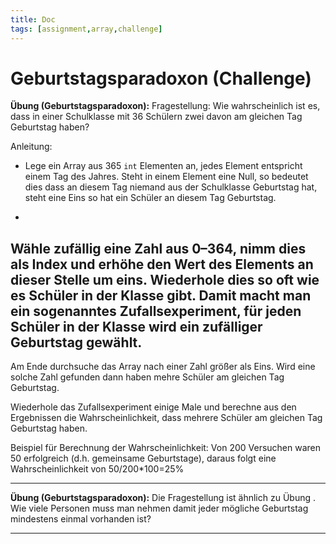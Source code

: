 ```yaml
---
title: Doc
tags: [assignment,array,challenge]
---
```


# Geburtstagsparadoxon (Challenge)

**Übung (Geburtstagsparadoxon):**
Fragestellung:  Wie wahrscheinlich ist es, dass in einer Schulklasse mit 36 Schülern zwei davon am gleichen Tag Geburtstag haben?

Anleitung:

- Lege ein Array aus 365 `int` Elementen an, jedes Element entspricht einem Tag des Jahres.
  Steht in einem Element eine Null, so bedeutet dies dass an diesem Tag niemand aus der Schulklasse Geburtstag hat, steht eine Eins so hat ein Schüler an diesem Tag Geburtstag.

- 
Wähle zufällig eine Zahl aus 0–364, nimm dies als Index und erhöhe den Wert des Elements an dieser Stelle um eins.
Wiederhole dies so oft wie es Schüler in der Klasse gibt.
Damit macht man ein sogenanntes Zufallsexperiment, für jeden Schüler in der Klasse wird ein zufälliger Geburtstag gewählt.
- 
Am Ende durchsuche das Array nach einer Zahl größer als Eins.
Wird eine solche Zahl gefunden dann haben mehre Schüler am gleichen Tag Geburtstag.


Wiederhole das Zufallsexperiment einige Male und berechne aus den Ergebnissen die Wahrscheinlichkeit, dass mehrere Schüler am gleichen Tag Geburtstag haben.

Beispiel für Berechnung der Wahrscheinlichkeit:
Von 200 Versuchen waren 50 erfolgreich (d.h. gemeinsame Geburtstage), daraus folgt eine Wahrscheinlichkeit von 50/200*100=25%



---

**Übung (Geburtstagsparadoxon):** Die Fragestellung ist ähnlich zu Übung .
Wie viele Personen muss man nehmen damit jeder mögliche Geburtstag mindestens einmal vorhanden ist?

---
